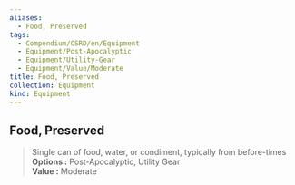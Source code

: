 ```yaml
---
aliases:
  - Food, Preserved
tags:
  - Compendium/CSRD/en/Equipment
  - Equipment/Post-Apocalyptic
  - Equipment/Utility-Gear
  - Equipment/Value/Moderate
title: Food, Preserved
collection: Equipment
kind: Equipment
---
```

## Food, Preserved  
  
>Single can of food, water, or condiment, typically from before-times  
> **Options :** Post-Apocalyptic, Utility Gear  
> **Value :** Moderate